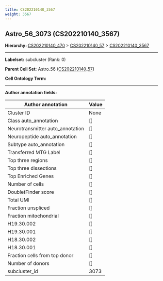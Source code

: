```yaml
---
title: CS202210140_3567
weight: 3567
---
```

## Astro_56_3073 (CS202210140_3567)
<b>Hierarchy: </b>
[CS202210140_470](cell_sets/CS202210140_470.md) >
[CS202210140_57](cell_sets/CS202210140_57.md) >
[CS202210140_3567](cell_sets/CS202210140_3567.md)

---


**Labelset:** subcluster (Rank: 0)

**Parent Cell Set:** Astro_56 ([CS202210140_57](cell_sets/CS202210140_57.md))



**Cell Ontology Term:** 

[MARKER GENES.]: #


---

[TRANSFERRED ANNOTATIONS.]: #


[AUTHOR ANNOTATION FIELDS.]: #


**Author annotation fields:**

| Author annotation | Value |
|-------------------|-------|
|Cluster ID|None|
|Class auto_annotation|[]|
|Neurotransmitter auto_annotation|[]|
|Neuropeptide auto_annotation|[]|
|Subtype auto_annotation|[]|
|Transferred MTG Label|[]|
|Top three regions|[]|
|Top three dissections|[]|
|Top Enriched Genes|[]|
|Number of cells|[]|
|DoubletFinder score|[]|
|Total UMI|[]|
|Fraction unspliced|[]|
|Fraction mitochondrial|[]|
|H19.30.002|[]|
|H19.30.001|[]|
|H18.30.002|[]|
|H18.30.001|[]|
|Fraction cells from top donor|[]|
|Number of donors|[]|
|subcluster_id|3073|
